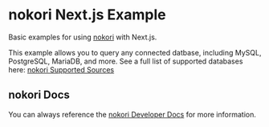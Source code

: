 # nokori Next.js Example

Basic examples for using [nokori](https://nokori.com?utm_source=github&utm_medium=js-framework-examples&utm_campaign=nextjs) with Next.js.

This example allows you to query any connected datbase, including MySQL, PostgreSQL, MariaDB, and more. See a full list of supported databases here: [nokori Supported Sources](https://docs.nokori.com/guides/supported-sources/?utm_source=github&utm_medium=js-framework-examples&utm_campaign=nextjs)

## nokori Docs

You can always reference the [nokori Developer Docs](https://docs.nokori.com/?utm_source=github&utm_medium=js-framework-examples&utm_campaign=nextjs) for more information.
